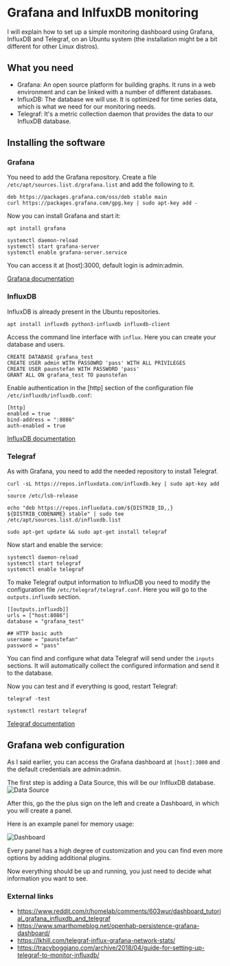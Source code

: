 # Grafana and InlfuxDB monitoring
I will explain how to set up a simple monitoring dashboard using Grafana, InfluxDB and Telegraf, on an Ubuntu system (the installation might be a bit different for other Linux distros).

## What you need

* Grafana: An open source platform for building graphs. It runs in a web environment and can be linked with a number of different databases.
* InfluxDB: The database we will use. It is optimized for time series data, which is what we need for our monitoring needs.
* Telegraf: It's a metric collection daemon that provides the data to our InfluxDB database.

## Installing the software

### Grafana
You need to add the Grafana repository. Create a file `/etc/apt/sources.list.d/grafana.list` and add the following to it.

```
deb https://packages.grafana.com/oss/deb stable main
curl https://packages.grafana.com/gpg.key | sudo apt-key add -
```

Now you can install Grafana and start it:

```
apt install grafana

systemctl daemon-reload
systemctl start grafana-server
systemctl enable grafana-server.service
```

You can access it at [host]:3000, default login is admin:admin.

[Grafana documentation](http://docs.grafana.org/)

### InfluxDB

InfluxDB is already present in the Ubuntu repositories.

```
apt install influxdb python3-influxdb influxdb-client
```

Access the command line interface with `influx`. Here you can create your database and users.

```
CREATE DATABASE grafana_test
CREATE USER admin WITH PASSOWRD 'pass' WITH ALL PRIVILEGES
CREATE USER paunstefan WITH PASSWORD 'pass'
GRANT ALL ON grafana_test TO paunstefan
```

Enable authentication in the [http] section of the configuration file `/etc/influxdb/influxdb.conf`:

```
[http]  
enabled = true  
bind-address = ":8086"
auth-enabled = true
```

[InfluxDB documentation](https://www.docs.influxdata.com/)

### Telegraf

As with Grafana, you need to add the needed repository to install Telegraf.

```
curl -sL https://repos.influxdata.com/influxdb.key | sudo apt-key add -
source /etc/lsb-release

echo "deb https://repos.influxdata.com/${DISTRIB_ID,,} ${DISTRIB_CODENAME} stable" | sudo tee /etc/apt/sources.list.d/influxdb.list

sudo apt-get update && sudo apt-get install telegraf
```

Now start and enable the service:

```
systemctl daemon-reload
systemctl start telegraf
systemctl enable telegraf
```

To make Telegraf output information to InfluxDB you need to modify the configuration file `/etc/telegraf/telegraf.conf`. Here you will go to the `outputs.influxdb` section.

```
[[outputs.influxdb]]
urls = ["host:8086"]
database = "grafana_test"

## HTTP basic auth
username = "paunstefan"
password = "pass"
```

You can find and configure what data Telegraf will send under the `inputs` sections. It will automatically collect the configured information and send it to the database.

Now you can test and if everything is good, restart Telegraf:

```
telegraf -test

systemctl restart telegraf
```

[Telegraf documentation](https://docs.influxdata.com/telegraf/v1.9/)

## Grafana web configuration

As I said earlier, you can access the Grafana dashboard at `[host]:3000` and the default credentials are admin:admin. 

The first step is adding a Data Source, this will be our InflluxDB database.
![Data Source](/static/data_source.png)

After this, go the the plus sign on the left and create a Dashboard, in which you will create a panel.

Here is an example panel for memory usage:

![Dashboard](/static/dashboard.png)

Every panel has a high degree of customization and you can find even more options by adding additional plugins. 

Now everything should be up and running, you just need to decide what information you want to see.

### External links
* <https://www.reddit.com/r/homelab/comments/603wur/dashboard_tutorial_grafana_influxdb_and_telegraf>
* <https://www.smarthomeblog.net/openhab-persistence-grafana-dashboard/>
* <https://lkhill.com/telegraf-influx-grafana-network-stats/>
* <https://tracyboggiano.com/archive/2018/04/guide-for-setting-up-telegraf-to-monitor-influxdb/>
